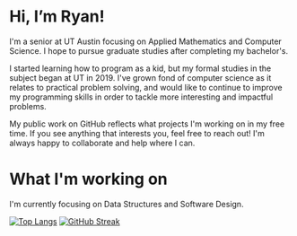 # Hi, I’m Ryan!

I'm a senior at UT Austin focusing on Applied Mathematics and Computer Science. I hope to pursue graduate studies after completing my bachelor's. 

I started learning how to program as a kid, but my formal studies in the subject began at UT in 2019. I've grown fond of computer science as it relates to practical problem solving, and would like to continue to improve my programming skills in order to tackle more interesting and impactful problems.

My public work on GitHub reflects what projects I'm working on in my free time. If you see anything that interests you, feel free to reach out! I'm always happy to collaborate and help where I can.

# What I'm working on

I'm currently focusing on Data Structures and Software Design.

<!---
ryan-charette/ryan-charette is a ✨ special ✨ repository because its `README.md` (this file) appears on your GitHub profile.
You can click the Preview link to take a look at your changes.
--->

[![Top Langs](https://github-readme-stats.vercel.app/api/top-langs/?username=ryan-charette&langs_count=8&layout=compact)](https://github.com/anuraghazra/github-readme-stats)
[![GitHub Streak](https://github-readme-streak-stats.herokuapp.com/?user=ryan-charette)](https://git.io/streak-stats)
